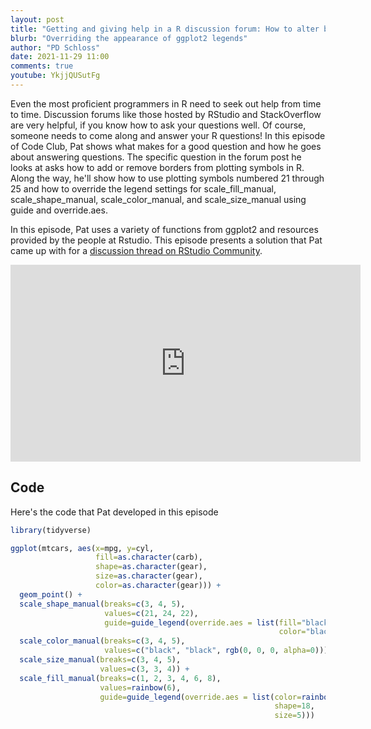 ```yaml
---
layout: post
title: "Getting and giving help in a R discussion forum: How to alter borders on plotting symbols (CC167)"
blurb: "Overriding the appearance of ggplot2 legends"
author: "PD Schloss"
date: 2021-11-29 11:00
comments: true
youtube: YkjjQUSutFg
---
```


Even the most proficient programmers in R need to seek out help from time to time. Discussion forums like those hosted by RStudio and StackOverflow are very helpful, if you know how to ask your questions well. Of course, someone needs to come along and answer your R questions! In this episode of Code Club, Pat shows what makes for a good question and how he goes about answering questions. The specific question in the forum post he looks at asks how to add or remove borders from plotting symbols in R. Along the way, he'll show how to use plotting symbols numbered 21 through 25 and how to override the legend settings for scale_fill_manual, scale_shape_manual, scale_color_manual, and scale_size_manual using guide and override.aes.

In this episode, Pat uses a variety of functions from ggplot2 and resources provided by the people at Rstudio. This episode presents a solution that Pat came up with for a [discussion thread on RStudio Community](https://community.rstudio.com/t/black-border-around-certain-points-in-ggplot/122409).

<iframe style="margin: 0 auto;display:block;" width="560" height="315" src="https://www.youtube.com/embed/{{ page.youtube }}" frameborder="0" allow="accelerometer; autoplay; encrypted-media; gyroscope; picture-in-picture" allowfullscreen></iframe>


## Code

Here's the code that Pat developed in this episode

```R
library(tidyverse)

ggplot(mtcars, aes(x=mpg, y=cyl,
                   fill=as.character(carb),
                   shape=as.character(gear),
                   size=as.character(gear),
                   color=as.character(gear))) +
  geom_point() +
  scale_shape_manual(breaks=c(3, 4, 5),
                     values=c(21, 24, 22),
                     guide=guide_legend(override.aes = list(fill="black",
                                                            color="black"))) +
  scale_color_manual(breaks=c(3, 4, 5),
                     values=c("black", "black", rgb(0, 0, 0, alpha=0))) +
  scale_size_manual(breaks=c(3, 4, 5),
                    values=c(3, 3, 4)) +
  scale_fill_manual(breaks=c(1, 2, 3, 4, 6, 8),
                    values=rainbow(6),
                    guide=guide_legend(override.aes = list(color=rainbow(6),
                                                           shape=18,
                                                           size=5)))
```
